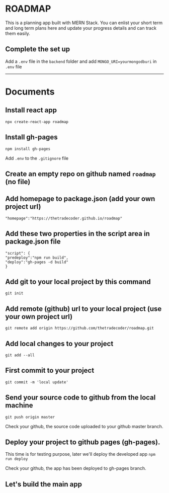 # ROADMAP
This is a planning app built with MERN Stack. 
You can enlist your short term and long term plans here and update your progress details and can track them easily.

## Complete the set up

Add a `.env` file in the `backend` folder and add `MONGO_URI=yourmongodburi` in `.env` file

***

# Documents 
## Install react app
`npx create-react-app roadmap`

## Install gh-pages
`npm install gh-pages`

Add `.env` to the `.gitignore` file 

## Create an empty repo on github named `roadmap` (no file)

## Add homepage to package.json (add your own project url)
`"homepage":"https://thetradecoder.github.io/roadmap"`

## Add these two properties in the script area in package.json file

```
"script": {
"predeploy":"npm run build",
"deploy":"gh-pages -d build"
}
```
## Add git to your local project by this command
`git init`


## Add remote (github) url to your local project (use your own project url)
`git remote add origin https://github.com/thetradecoder/roadmap.git`

## Add local changes to your project
`git add --all`

## First commit to your project 
`git commit -m 'local update'`

## Send your source code to github from the local machine
`git push origin master`

Check your github, the source code uploaded to your github master branch.

## Deploy your project to github pages (gh-pages). 
This time is for testing purpose, later we'll deploy the developed app
`npm run deploy`

Check your github, the app has been deployed to gh-pages branch.

## Let's build the main app
